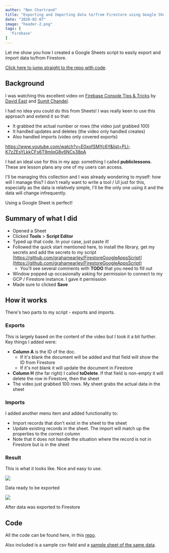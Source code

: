 ```yaml
---
author: "Ben Chartrand"
title: "Exporting and Importing data to/from Firestore using Google Sheets"
date: "2020-02-07"
image: "header-2.png"
tags: [
  'Firebase'
]
---
```


Let me show you how I created a Google Sheets script to easily export and import data to/from Firestore.

[Click here to jump straight to the repo with code](https://github.com/bcnzer/firebase-googlesheets-importexport).

## Background

I was watching this excellent video on [Firebase Console Tips & Tricks](https://www.youtube.com/watch?v=E0xofSMYc6Y&list=PLl-K7zZEsYLkkCFs6T9mlqG8v6NCs38pA) by [David East](https://twitter.com/_davideast) and [Sumit Chandel](https://twitter.com/s_chande).

I had no idea you could do this from Sheets! I was really keen to use this approach and extend it so that:

- It grabbed the actual number or rows (the video just grabbed 100)
- It handled updates and deletes (the video only handled creates)
- Also handled imports (video only covered exports)

https://www.youtube.com/watch?v=E0xofSMYc6Y&list=PLl-K7zZEsYLkkCFs6T9mlqG8v6NCs38pA

I had an ideal use for this in my app: something I called **publiclessons**. These are lesson plans any one of my users can access.

I'll be managing this collection and I was already wondering to myself: how will I manage this? I don't really want to write a tool / UI just for this, especially as the data is relatively simple, I'll be the only one using it and the data will change infrequently.

Using a Google Sheet is perfect!

## Summary of what I did

- Opened a Sheet
- Clicked **Tools** \> **Script Editor**
- Typed up that code. In your case, just paste it!
- Followed the quick start mentioned here, to install the library, get my secrets and add the secrets to my script [https://github.com/grahamearley/FirestoreGoogleAppsScript](https://github.com/grahamearley/FirestoreGoogleAppsScript)
    - You'll see several comments with **TODO** that you need to fill out
- Window popped up occasionally asking for permission to connect to my GCP / Firestore instance. I gave it permission
- Made sure to clicked **Save**

## How it works

There's two parts to my script - exports and imports.

### Exports

This is largely based on the content of the video but I took it a bit further. Key things I added were:

- **Column A** is the ID of the doc.
    - If it's blank the document will be added and that field will show the ID from Firestore
    - If it's not blank it will update the document in Firestore
- **Column H** (the far right) I called **toDelete**. If that field is non-empty it will delete the row in Firestore, then the sheet
- The video just grabbed 100 rows. My sheet grabs the actual data in the sheet

### Imports

I added another menu item and added functionality to:

- Import records that don't exist in the sheet to the sheet
- Update existing records in the sheet. The import will match up the properties to the correct column
- Note that it does not handle the situation where the record is not in Firestore but is in the sheet

### Result

This is what it looks like. Nice and easy to use.

[![](https://liftcodeplay.files.wordpress.com/2020/02/annotation-2020-02-08-111011.png?w=1024)](https://liftcodeplay.files.wordpress.com/2020/02/annotation-2020-02-08-111011.png)

Data ready to be exported

[![](https://liftcodeplay.files.wordpress.com/2020/02/after-import.png?w=1024)](https://liftcodeplay.files.wordpress.com/2020/02/after-import.png)

After data was exported to Firestore

## Code

All the code can be found here, in this [repo](https://github.com/bcnzer/firebase-googlesheets-importexport).

Also included is a sample csv field and a [sample sheet of the same data](https://docs.google.com/spreadsheets/d/1XgK3XVURmHPvq0jzkmaNos4Pm_wfN17KfRXBXm7IoQM/edit?usp=sharing).
